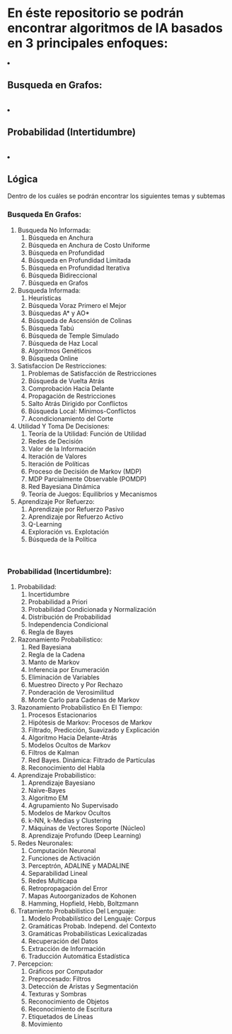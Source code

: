 # En éste repositorio se podrán encontrar algoritmos de IA basados en 3 principales enfoques:
<li>
<h2>Busqueda en Grafos: </h2>
</li>
<br>
<li>
<h2>Probabilidad (Intertidumbre)</h2>
</li>
<br>
<li>
<h2> Lógica </h2>
</li>
Dentro de los cuáles se podrán encontrar los siguientes temas y subtemas
<h3> Busqueda En Grafos: </h3>
<ol>
<li>Busqueda No Informada: 
<ol>
<li> Búsqueda en Anchura </li>
<li> Búsqueda en Anchura de Costo Uniforme </li>
 <li> Búsqueda en Profundidad</li>
<li> Búsqueda en Profundidad Limitada </li>
<li> Búsqueda en Profundidad Iterativa </li>
<li> Búsqueda Bidireccional </li>
<li> Búsqueda en Grafos </li>
</ol>
</li>
<li>Busqueda Informada:
<ol>
<li> Heurísticas </li>
<li> Búsqueda Voraz Primero el Mejor </li>
<li>Búsquedas A* y AO* </li>
<li >Búsqueda de Ascensión de Colinas </li>
<li> Búsqueda Tabú </li>
<li>Búsqueda de Temple Simulado </li>
<li>Búsqueda de Haz Local </li>
<li>Algoritmos Genéticos </li>
<li>Búsqueda Online </li>
</ol>
</li>
<li>Satisfaccion De Restricciones:
<ol>
<li> Problemas de Satisfacción de Restricciones </li>
 <li>Búsqueda de Vuelta Atrás </li>
<li> Comprobación Hacia Delante </li>
<li> Propagación de Restricciones </li>
<li> Salto Atrás Dirigido por Conflictos </li>
<li> Búsqueda Local: Mínimos-Conflictos </li>
<li> Acondicionamiento del Corte </li>
</ol>

</li>
<li>Utilidad Y Toma De Decisiones:
<ol>
<li> Teoría de la Utilidad: Función de Utilidad </li>
<li>Redes de Decisión </li>
<li>Valor de la Información </li>
<li>Iteración de Valores </li>
<li>Iteración de Políticas </li> 
<li>Proceso de Decisión de Markov (MDP) </li>
<li>MDP Parcialmente Observable (POMDP) </li>
<li>Red Bayesiana Dinámica </li>
<li>Teoría de Juegos: Equilibrios y Mecanismos </li>
</ol>

</li>
<li>Aprendizaje Por Refuerzo:
<ol>
<li> Aprendizaje por Refuerzo Pasivo </li>
<li>Aprendizaje por Refuerzo Activo </li>
<li>Q-Learning </li>
<li>Exploración vs. Explotación </li>
<li>Búsqueda de la Política </li>
</ol>


</li>
</ol>
<br>
<h3> Probabilidad (Incertidumbre): </h3>
<ol>
<li>Probabilidad: 
<ol> 
<li>Incertidumbre </li>
<li>Probabilidad a Priori </li>
<li>Probabilidad Condicionada y Normalización </li>
<li>Distribución de Probabilidad </li>
<li>Independencia Condicional </li>
<li>Regla de Bayes </li>
</ol>


</li>
<li>Razonamiento Probabilistico:
<ol>
<li>Red Bayesiana </li>
<li>Regla de la Cadena </li>
<li>Manto de Markov </li>
<li>Inferencia por Enumeración </li>
<li>Eliminación de Variables </li>
<li>Muestreo Directo y Por Rechazo </li>
<li>Ponderación de Verosimilitud </li>
<li>Monte Carlo para Cadenas de Markov </li>

</ol>

</li>
<li>Razonamiento Probabilistico En El Tiempo:
<ol>

<li>Procesos Estacionarios </li>
<li>Hipótesis de Markov: Procesos de Markov </li>
<li>Filtrado, Predicción, Suavizado y Explicación </li>
<li>Algoritmo Hacia Delante-Atrás </li>
<li>Modelos Ocultos de Markov </li>
<li>Filtros de Kalman </li>
<li>Red Bayes. Dinámica: Filtrado de Partículas </li>
<li>Reconocimiento del Habla </li>
</ol>

</li>
<li>Aprendizaje Probabilistico:
<ol>
<li> Aprendizaje Bayesiano </li>
<li>Naïve-Bayes </li>
<li>Algoritmo EM </li>
<li>Agrupamiento No Supervisado </li>
<li>Modelos de Markov Ocultos </li>
<li>k-NN, k-Medias y Clustering </li>
<li>Máquinas de Vectores Soporte (Núcleo) </li>
<li>Aprendizaje Profundo (Deep Learning) </li>

</ol>

</li>
<li>Redes Neuronales:
<ol>
<li> Computación Neuronal </li>
<li>Funciones de Activación </li>
<li>Perceptrón, ADALINE y MADALINE </li>
<li>Separabilidad Lineal </li>
<li>Redes Multicapa </li>
<li>Retropropagación del Error </li>
<li>Mapas Autoorganizados de Kohonen </li>
<li>Hamming, Hopfield, Hebb, Boltzmann </li>
</ol>

</li>
<li>Tratamiento Probabilistico Del Lenguaje:
<ol>
<li> Modelo Probabilístico del Lenguaje: Corpus </li>
<li>Gramáticas Probab. Independ. del Contexto </li>
<li>Gramáticas Probabilísticas Lexicalizadas </li>
<li>Recuperación del Datos </li>
<li>Extracción de Información </li>
<li>Traducción Automática Estadística </li>
</ol>

</li>
<li>Percepcion:
<ol>
<li>Gráficos por Computador </li>
<li>Preprocesado: Filtros </li>
<li>Detección de Aristas y Segmentación</li>
<li>Texturas y Sombras </li>
<li>Reconocimiento de Objetos</li>
<li>Reconocimiento de Escritura </li>
<li>Etiquetados de Líneas </li>
<li>Movimiento </li>

</ol>

</li>
</ol>